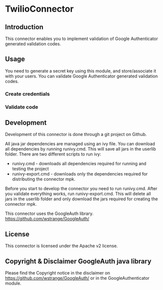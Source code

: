 # TwilioConnector
 
## Introduction

This connector enables you to implement validation of Google Authenticator generated validation codes.

## Usage

You need to generate a secret key using this module, and store/associate it with your users. You can validate Google Authenticator generated validation codes.

### Create credentials


### Validate code

## Development

Development of this connector is done through a git project on Github.

All java jar dependencies are managed using an ivy file. You can download all
dependencies by running runivy.cmd. This will save all jars in the userlib folder. There are two different
scripts to run ivy:
* runivy.cmd - downloads all dependencies required for running and testing the project
* runivy-export.cmd - downloads only the dependencies required for distributing the connector mpk.

Before you start to develop the connector you need to run runivy.cmd. After you validate everything works, run runivy-export.cmd.
This will delete all jars in the userlib folder and only download the jars required for creating the connector mpk.


This connector uses the GoogleAuth library. https://github.com/wstrange/GoogleAuth/

## License

This connector is licensed under the Apache v2 license.

## Copyright & Disclaimer GoogleAuth java library
Please find the Copyright notice in the disclaimer on https://github.com/wstrange/GoogleAuth/ or in the GoogleAuthenticator module.

